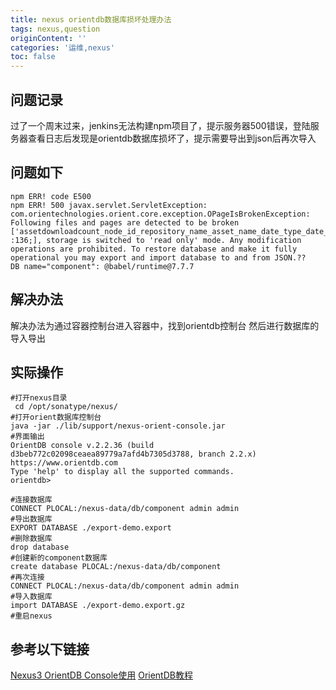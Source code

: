 ```yaml
---
title: nexus orientdb数据库损坏处理办法
tags: nexus,question
originContent: ''
categories: '运维,nexus'
toc: false
---
```


## 问题记录
过了一个周末过来，jenkins无法构建npm项目了，提示服务器500错误，登陆服务器查看日志后发现是orientdb数据库损坏了，提示需要导出到json后再次导入
	
## 问题如下
```
npm ERR! code E500
npm ERR! 500 javax.servlet.ServletException: com.orientechnologies.orient.core.exception.OPageIsBrokenException: Following files and pages are detected to be broken ['assetdownloadcount_node_id_repository_name_asset_name_date_type_date_idx.sbt' :136;], storage is switched to 'read only' mode. Any modification operations are prohibited. To restore database and make it fully operational you may export and import database to and from JSON.??    DB name="component": @babel/runtime@7.7.7

```
## 解决办法
解决办法为通过容器控制台进入容器中，找到orientdb控制台
然后进行数据库的导入导出

## 实际操作
```
#打开nexus目录
 cd /opt/sonatype/nexus/
#打开orient数据库控制台
java -jar ./lib/support/nexus-orient-console.jar
#界面输出
OrientDB console v.2.2.36 (build d3beb772c02098ceaea89779a7afd4b7305d3788, branch 2.2.x) https://www.orientdb.com
Type 'help' to display all the supported commands.
orientdb>

#连接数据库
CONNECT PLOCAL:/nexus-data/db/component admin admin
#导出数据库
EXPORT DATABASE ./export-demo.export
#删除数据库 
drop database
#创建新的component数据库
create database PLOCAL:/nexus-data/db/component
#再次连接
CONNECT PLOCAL:/nexus-data/db/component admin admin
#导入数据库
import DATABASE ./export-demo.export.gz
#重启nexus
```

## 参考以下链接
[Nexus3 OrientDB Console使用](https://www.jianshu.com/p/999593fd7eb9)
[OrientDB教程](https://www.w3cschool.cn/orientdb/orientdb-mx931xi1.html)

